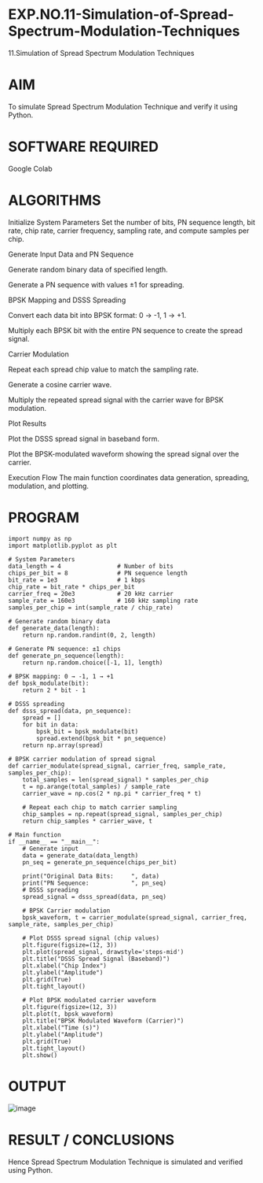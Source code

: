 # EXP.NO.11-Simulation-of-Spread-Spectrum-Modulation-Techniques

11.Simulation of Spread Spectrum Modulation Techniques

# AIM
 To simulate Spread Spectrum Modulation Technique and verify it using Python.

# SOFTWARE REQUIRED
Google Colab

# ALGORITHMS

Initialize System Parameters
Set the number of bits, PN sequence length, bit rate, chip rate, carrier frequency, sampling rate, and compute samples per chip.

Generate Input Data and PN Sequence

Generate random binary data of specified length.

Generate a PN sequence with values ±1 for spreading.

BPSK Mapping and DSSS Spreading

Convert each data bit into BPSK format: 0 → -1, 1 → +1.

Multiply each BPSK bit with the entire PN sequence to create the spread signal.

Carrier Modulation

Repeat each spread chip value to match the sampling rate.

Generate a cosine carrier wave.

Multiply the repeated spread signal with the carrier wave for BPSK modulation.

Plot Results

Plot the DSSS spread signal in baseband form.

Plot the BPSK-modulated waveform showing the spread signal over the carrier.

Execution Flow
The main function coordinates data generation, spreading, modulation, and plotting.

# PROGRAM
```
import numpy as np
import matplotlib.pyplot as plt

# System Parameters
data_length = 4                # Number of bits
chips_per_bit = 8              # PN sequence length
bit_rate = 1e3                 # 1 kbps
chip_rate = bit_rate * chips_per_bit
carrier_freq = 20e3            # 20 kHz carrier
sample_rate = 160e3            # 160 kHz sampling rate
samples_per_chip = int(sample_rate / chip_rate)

# Generate random binary data
def generate_data(length):
    return np.random.randint(0, 2, length)

# Generate PN sequence: ±1 chips
def generate_pn_sequence(length):
    return np.random.choice([-1, 1], length)

# BPSK mapping: 0 → -1, 1 → +1
def bpsk_modulate(bit):
    return 2 * bit - 1

# DSSS spreading
def dsss_spread(data, pn_sequence):
    spread = []
    for bit in data:
        bpsk_bit = bpsk_modulate(bit)
        spread.extend(bpsk_bit * pn_sequence)
    return np.array(spread)

# BPSK carrier modulation of spread signal
def carrier_modulate(spread_signal, carrier_freq, sample_rate, samples_per_chip):
    total_samples = len(spread_signal) * samples_per_chip
    t = np.arange(total_samples) / sample_rate
    carrier_wave = np.cos(2 * np.pi * carrier_freq * t)
    
    # Repeat each chip to match carrier sampling
    chip_samples = np.repeat(spread_signal, samples_per_chip)
    return chip_samples * carrier_wave, t

# Main function
if __name__ == "__main__":
    # Generate input
    data = generate_data(data_length)
    pn_seq = generate_pn_sequence(chips_per_bit)

    print("Original Data Bits:     ", data)
    print("PN Sequence:            ", pn_seq)
    # DSSS spreading
    spread_signal = dsss_spread(data, pn_seq)

    # BPSK Carrier modulation
    bpsk_waveform, t = carrier_modulate(spread_signal, carrier_freq, sample_rate, samples_per_chip)

    # Plot DSSS spread signal (chip values)
    plt.figure(figsize=(12, 3))
    plt.plot(spread_signal, drawstyle='steps-mid')
    plt.title("DSSS Spread Signal (Baseband)")
    plt.xlabel("Chip Index")
    plt.ylabel("Amplitude")
    plt.grid(True)
    plt.tight_layout()

    # Plot BPSK modulated carrier waveform
    plt.figure(figsize=(12, 3))
    plt.plot(t, bpsk_waveform)
    plt.title("BPSK Modulated Waveform (Carrier)")
    plt.xlabel("Time (s)")
    plt.ylabel("Amplitude")
    plt.grid(True)
    plt.tight_layout()
    plt.show()
```
# OUTPUT

![image](https://github.com/user-attachments/assets/46749f90-418a-4f38-a267-bc60c0f85ad0)

# RESULT / CONCLUSIONS
Hence Spread Spectrum Modulation Technique is simulated and verified using Python.

